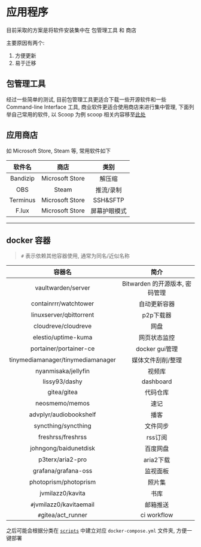 # 应用程序

目前采取的方案是将软件安装集中在 包管理工具 和 商店

主要原因有两个:

1. 方便更新
2. 易于迁移

## 包管理工具

经过一些简单的测试, 目前包管理工具更适合下载一些开源软件和一些 Command-line Interface 工具, 商业软件更适合使用商店来进行集中管理, 下面列举自己常用的软件, 以 Scoop 为例
scoop 相关内容移至[此处](./scoop.md)

## 应用商店

如 Microsoft Store, Steam 等, 常用软件如下

|  软件名  |      商店       |     类别     |
| :------: | :-------------: | :----------: |
| Bandizip | Microsoft Store |    解压缩    |
|   OBS    |      Steam      |  推流/录制   |
| Terminus | Microsoft Store |   SSH&SFTP   |
|  F.lux   | Microsoft Store | 屏幕护眼模式 |

***
## docker 容器
> `#` 表示依赖其他容器使用, 通常为同名/近似名称

|容器名|简介|
|:---:|:---:|
|vaultwarden/server| Bitwarden 的开源版本, 密码管理|
|containrrr/watchtower|自动更新容器|
|linuxserver/qbittorrent|p2p下载器|
|cloudreve/cloudreve|网盘|
|elestio/uptime-kuma|网页状态监控|
|portainer/portainer-ce|docker gui管理|
|tinymediamanager/tinymediamanager|媒体文件刮削/整理|
|nyanmisaka/jellyfin|视频库|
|lissy93/dashy|dashboard|
|gitea/gitea|代码仓库|
|neosmemo/memos|速记|
|advplyr/audiobookshelf|播客|
|syncthing/syncthing|文件同步|
|freshrss/freshrss|rss订阅|
|johngong/baidunetdisk|百度网盘|
|p3terx/aria2-pro|aria2下载|
|grafana/grafana-oss|监视面板|
|photoprism/photoprism|照片集|
|jvmilazz0/kavita|书库|
|`#`jvmilazz0/kavitaemail|邮箱推送|
|`#`gitea/act_runner|ci workflow|

之后可能会根据分类在 [`scripts`](../scripts/docker-compose) 中建立对应 `docker-compose.yml` 文件夹, 方便一键部署